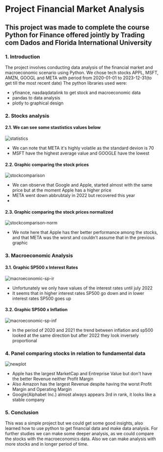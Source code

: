 # Project Financial Market Analysis
## This project was made to complete the course Python for Finance offered jointly by Trading com Dados and Florida International University

### 1. Introduction
The project involves conducting data analysis of the financial market and macroeconomic scenario using Python.
We chose tech stocks APPL, MSFT, AMZN, GOOGL and META with period from 2020-01-01 to 2023-12-31(to get till the most recent date)
The python libraries used were: 
- yfinance, nasdaqdatalink to get stock and macroeconomic data
- pandas to data analysis
- plotly to graphical design

### 2. Stocks analysis
#### 2.1. We can see some stastistics values below
![statistics](https://github.com/Jtani/project-financialmarket-analysis/assets/16908394/919dcd27-0c15-4753-8d62-5e37f5c7ae7d)
- We can note that META it's highly volatile as the standard devion is 70
- MSFT have the highest average value and GOOGLE have the lowest

#### 2.2. Graphic comparing the stock prices
![stockcomparison](https://github.com/Jtani/project-financialmarket-analysis/assets/16908394/14b08213-a5d0-4629-8c72-724de6ec26ca)
- We can observe that Google and Apple, started almost with the same price but at the moment Apple has a higher price
- META went down abbrubtaly in 2022 but recovered this year
- 
#### 2.3. Graphic comparing the stock prices normalized
![stockcomparison-norm](https://github.com/Jtani/project-financialmarket-analysis/assets/16908394/097946c3-bf2c-4dd2-a31b-9081c9fb4fb5)
- We note here that Apple has ther better performance among the stocks, and that META was the worst and couldn't assume that in the previous graphic

### 3. Macroeconomic Analysis
#### 3.1. Graphic SP500 x Interest Rates
![macroeconomic-sp-ir](https://github.com/Jtani/project-financialmarket-analysis/assets/16908394/8ac53da3-8774-4e14-90ac-6697440b3030)
- Unfortunately we only have values of the interest rates until july 2022
- It seems that in higher interest rates SP500 go down and in lower interest rates SP500 goes up

#### 3.2. Graphic SP500 x Inflation
![macroeconomic-sp-inf](https://github.com/Jtani/project-financialmarket-analysis/assets/16908394/68362d90-37c8-4fca-a6f1-048ff4f22277)
- In the period of 2020 and 2021 the trend between inflation and sp500 looked at the same direction but after 2022 they look inversely proportional

### 4. Panel comparing stocks in relation to fundamental data
![newplot](https://github.com/Jtani/project-financialmarket-analysis/assets/16908394/53650415-3675-4b47-b54a-830d8336ec45)
- Apple has the largest MarketCap and Entreprise Value but don't have the better Revenue neither Profit Margin
- Also Amazon has the largest Revenue despite having the worst Profit Margin and Operating Margin
- Google(Alphabet Inc.) almost always appears 3rd in rank, it looks like a stable company

### 5. Conclusion
This was a simple project but we could get some good insights, also learned how to use python to get financial data and make data analysis.
For further studies we can make some deeper analysis, as we could compare the stocks with the macroeconomics data. Also we can make analysis with more stocks and in longer period of time.
